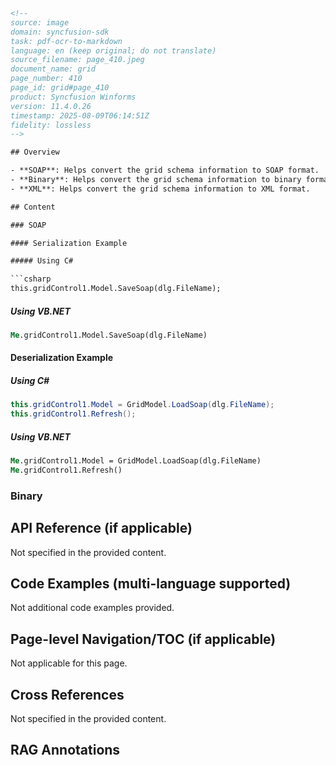 ```html
<!-- 
source: image
domain: syncfusion-sdk
task: pdf-ocr-to-markdown
language: en (keep original; do not translate)
source_filename: page_410.jpeg
document_name: grid
page_number: 410
page_id: grid#page_410
product: Syncfusion Winforms
version: 11.4.0.26
timestamp: 2025-08-09T06:14:51Z
fidelity: lossless
-->

## Overview

- **SOAP**: Helps convert the grid schema information to SOAP format.
- **Binary**: Helps convert the grid schema information to binary format.
- **XML**: Helps convert the grid schema information to XML format.

## Content

### SOAP

#### Serialization Example

##### Using C#

```csharp
this.gridControl1.Model.SaveSoap(dlg.FileName);
```

##### Using VB.NET

```vb
Me.gridControl1.Model.SaveSoap(dlg.FileName)
```

#### Deserialization Example

##### Using C#

```csharp
this.gridControl1.Model = GridModel.LoadSoap(dlg.FileName);
this.gridControl1.Refresh();
```

##### Using VB.NET

```vb
Me.gridControl1.Model = GridModel.LoadSoap(dlg.FileName)
Me.gridControl1.Refresh()
```

### Binary

## API Reference (if applicable)

Not specified in the provided content.

## Code Examples (multi-language supported)

Not additional code examples provided.

## Page-level Navigation/TOC (if applicable)

Not applicable for this page.

## Cross References

Not specified in the provided content.

## RAG Annotations

<!-- tags: [Syncfusion, Winforms, Grid, SOAP, Binary, XML, Serialization, Deserialization, C#, VB.NET] keywords: [grid schema, SOAP format, binary format, XML format, serialization, deserialization, C#, VB.NET, gridControl1, dlg.FileName, GridModel, Model] -->
```